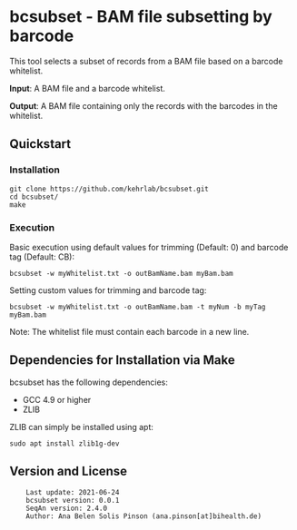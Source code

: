 
bcsubset - BAM file subsetting by barcode 
=========================================

This tool selects a subset of records from a BAM file based on a barcode whitelist. 

<b>Input</b>: A BAM file and a barcode whitelist.

<b>Output</b>: A BAM file containing only  the records with the barcodes in the whitelist.

## Quickstart

### Installation
```
git clone https://github.com/kehrlab/bcsubset.git
cd bcsubset/
make
```

###  Execution
Basic execution using default values for trimming (Default: 0) and barcode tag (Default: CB):
``` 
bcsubset -w myWhitelist.txt -o outBamName.bam myBam.bam
```
Setting custom values for trimming and barcode tag:
``` 
bcsubset -w myWhitelist.txt -o outBamName.bam -t myNum -b myTag myBam.bam
```
Note: The whitelist file must contain each barcode in a new line.

## Dependencies for Installation via Make

bcsubset has the following dependencies:

-   GCC 4.9 or higher
-   ZLIB

ZLIB can simply be installed using apt:
```
sudo apt install zlib1g-dev
```

## Version and License
```
    Last update: 2021-06-24
    bcsubset version: 0.0.1
    SeqAn version: 2.4.0
    Author: Ana Belen Solis Pinson (ana.pinson[at]bihealth.de)
